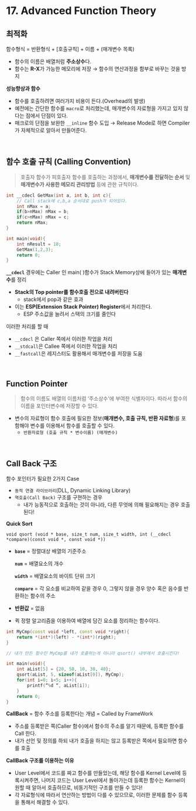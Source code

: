# 17. Advanced Function Theory

## 최적화
함수형식 = 반환형식 + [호출규칙] + 이름 + (매개변수 목록)
- 함수의 이름은 배열처럼 **주소상수**다.
- 함수는 **R-X**가 가능한 메모리에 저장 → 함수의 연산과정을 함부로 바꾸는 것을 방지

**성능향상과 함수**
- 함수를 호출하려면 여러가지 비용이 든다.(Overhead의 발생)
- 예전에는 간단한 함수를 `macro`로 처리했는데, 매개변수의 자료형을 가지고 있지 않다는 점에서 단점이 있다.
- 매크로의 단점을 보완한 `__inline` 함수 도입 → Release Mode로 하면 Compiler가 자체적으로 알아서 만들어준다.

<br>

## 함수 호출 규칙 (Calling Convention)
> 호출자 함수가 피호출자 함수를 호출하는 과정에서, **매개변수를 전달하는 순서** 및 **매개변수가 사용한 메모리 관리방법** 등에 관한 규칙이다.

```cpp
int __cdecl GetMax(int a, int b, int c){   
	// Call stack에 c,b,a 순서대로 push가 되어있다.
	int nMax = a;
	if(b>nMax) nMax = b;
	if(c>nMax) nMax = c;
	return nMax;
}

int main(void){
	int nResult = 10;
	GetMax(1,2,3);
	return 0;
}
```

**`__cdecl`** 경우에는 Caller 인 main( )함수가 Stack Memory상에 들어가 있는 **매개변수**를 정리

- **Stack의 Top pointer를 함수호출 전으로 내려버린다**
    - stack에서 pop과 같은 효과
- 이는 **ESP(Extension Stack Pointer) Register**에서 처리한다.
    - ESP 주소값을 늘려서 스택의 크기를 줄인다

이러한 처리를 할 때

- `__cdecl` 은 Caller 쪽에서 이러한 작업을 처리
- `__stdcall`은 Callee 쪽에서 이러한 작업을 처리
- `__fastcall`은 레지스터도 활용해서 매개변수를 저장을 도움

<br>

## Function Pointer
> 함수의 이름도 배열의 이름처럼 ‘주소상수'에 부여한 식별자이다. 따라서 함수의 이름을 포인터변수에 저장할 수 있다.

- 변수의 자료형이 함수 호출에 필요한 정보(**매개변수, 호출 규칙, 반환 자료형**)를 포함해야 변수를 이용해서 함수를 호출할 수 있다.
    - `반환자료형 (호출 규칙 * 변수이름) (매개변수)`

<br>

## Call Back 구조
함수 포인터가 필요한 2가지 Case
- `동적 연결 라이브러리`(DLL, Dynamic Linking Library)
- `역호출(Call Back)` 구조를 구현하는 경우
    - 내가 능동적으로 호출하는 것이 아니라, 다른 무엇에 의해 필요해지는 경우 호출된다!

**Quick Sort**

`void qsort (void * base, size_t num, size_t width, int (__cdecl *compare)(const void *, const void *))`

- **`base`** = 정렬대상 배열의 기준주소

    **`num`** = 배열요소의 개수

    **`width`** = 배열요소의 바이트 단위 크기

    **`compare`** = 각 요소를 비교하여 같을 경우 0, 그렇지 않을 경우 양수 혹은 음수를 반환하는 함수의 주소

- **반환값** = 없음
- 퀵 정렬 알고리즘을 이용하여 배열에 담긴 요소를 정리하는 함수이다.

```cpp
int MyCmp(const void *left, const void *right){
	return *(int*)(left) - *(int*)(right);
}

// 내가 만든 함수인 MyCmp를 내가 호출하는게 아니라 qsort() 내부에서 호출시킨다!

int main(void){
	int aList[5] = {20, 50, 10, 30, 40};
	qsort(aList, 5, sizeof(aList[0]), MyCmp);
	for(int i=0; i<5; i++){
		printf(“%d “, aList[i]);
	}
	return 0;
}
```

**CallBack** = 함수 주소를 등록한다는 개념 = Called by FrameWork
- 주소를 등록받은 쪽(Caller 함수)에서 함수의 주소를 알기 때문에, 등록한 함수를 Call 한다.
- 내가 선언 및 정의를 하되 내가 호출을 하지는 않고 등록받은 쪽에서 필요하면 함수를 호출

**CallBack 구조를 이용하는 이유**
- User Level에서 코드를 짜고 함수를 만들었는데, 해당 함수를 Kernel Level에 등록시켜주면, 나머지 코드는 User Level에서 돌아가는데 등록한 함수는 Kernel이 원할 때 알아서 호출하므로, 비동기적인 구조를 만들 수 있다!
- 각 자료형식에 따라서 연산하는 방법이 다를 수 있으므로, 이러한 문제를 함수 등록을 통해서 해결할 수 있다.